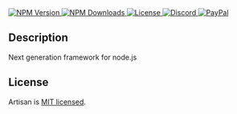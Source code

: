 <a href="https://www.npmjs.com/org/artisanjs" target="_blank">
<img src="https://img.shields.io/npm/v/@artisanjs/core.svg" alt="NPM Version" />
</a>
<a href="https://www.npmjs.com/org/artisanjs" target="_blank">
<img src="https://img.shields.io/npm/dm/@artisanjs/core.svg" alt="NPM Downloads" />
</a>
<a href="https://www.npmjs.com/org/artisanjs" target="_blank">
<img src="https://img.shields.io/npm/l/@artisanjs/core.svg" alt="License" />
</a>
<a href="https://discord.gg/u993VxP" target="_blank">
<img src="https://img.shields.io/badge/discord-online-brightgreen.svg" alt="Discord" />
</a>
<a href="https://paypal.me/partyka95" target="_blank">
<img src="https://img.shields.io/badge/Donate-PayPal-ff3f59.svg" alt="PayPal" />
</a>

## Description
Next generation framework for node.js

## License
Artisan is [MIT licensed](LICENSE).
